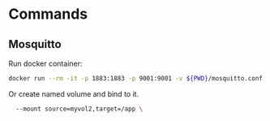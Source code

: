 # Commands

## Mosquitto

Run docker container:

```sh
docker run --rm -it -p 1883:1883 -p 9001:9001 -v ${PWD}/mosquitto.conf:/mosquitto/config/mosquitto.conf -v /mosquitto/data -v /mosquitto/log --name mosquitto eclipse-mosquitto:2.0-openssl
```

Or create named volume and bind to it.

```sh
  --mount source=myvol2,target=/app \
```
